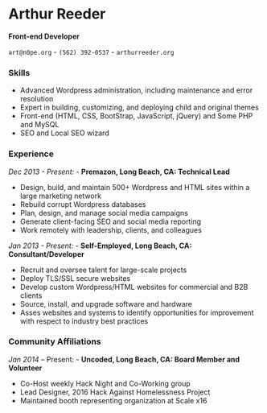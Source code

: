 # Arthur Reeder

**Front-end Developer**

`art@n0pe.org` - `(562) 392-0537` - `arthurreeder.org`

### Skills

- Advanced Wordpress administration, including maintenance and error resolution
- Expert in building, customizing, and deploying child and original themes
- Front-end (HTML, CSS, BootStrap, JavaScript, jQuery) and Some PHP and MySQL
- SEO and Local SEO wizard

### Experience

_Dec 2013 - Present:_ - **Premazon, Long Beach, CA: Technical Lead**

- Design, build, and maintain 500+ Wordpress and HTML sites within a large marketing network
- Rebuild corrupt Wordpress databases
- Plan, design, and manage social media campaigns
- Generate client-facing SEO and social media reporting
- Work remotely with leadership, clients, and colleagues

_Jan 2013 - Present:_ - **Self-Employed, Long Beach, CA: Consultant/Developer**

- Recruit and oversee talent for large-scale projects
- Deploy TLS/SSL secure websites
- Develop custom Wordpress/HTML websites for commercial and B2B clients
- Source, install, and upgrade software and hardware
- Asses websites and systems to identify opportunities for improvement with respect to industry best practices

### Community Affiliations

_Jan 2014_ – Present: - **Uncoded, Long Beach, CA: Board Member and Volunteer**

- Co-Host weekly Hack Night and Co-Working group
- Lead Designer, 2016 Hack Against Homelessness Project
- Maintained booth representing organization at Scale x16
